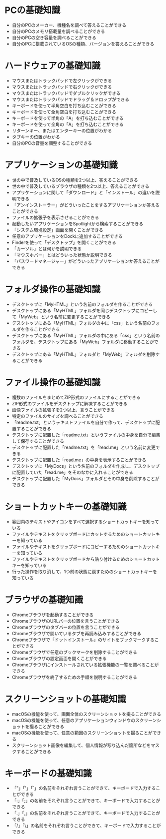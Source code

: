 # PCの基礎知識

- 自分のPCのメーカー、機種名を調べて答えることができる
- 自分のPCのメモリ搭載量を調べることができる
- 自分のPCの空き容量を調べることができる
- 自分のPCに搭載されているOSの種類、バージョンを答えることができる

# ハードウェアの基礎知識

- マウスまたはトラックパッドで左クリックができる
- マウスまたはトラックパッドで右クリックができる
- マウスまたはトラックパッドでダブルクリックができる
- マウスまたはトラックパッドでドラッグ＆ドロップができる
- キーボードを使って半角空白を打ち込むことができる
- キーボードを使って全角空白を打ち込むことができる
- キーボードを使って半角の「A」を打ち込むことができる
- キーボードを使って全角の「A」を打ち込むことができる
- リターンキー、またはエンターキーの位置がわかる
- タブキーの位置がわかる
- 自分のPCの音量を調整することができる

# アプリケーションの基礎知識

- 世の中で普及しているOSの種類を2つ以上、答えることができる
- 世の中で普及しているブラウザの種類を2つ以上、答えることができる
- アプリケーションに関して「ダウンロード」と「インストール」の違いを説明できる
- 「アンインストーラー」がどういったことをするアプリケーションか答えることができる
- ファイルの拡張子を表示させることができる
- 起動したいアプリケーションをSpotlightから検索することができる
- 「システム環境設定」画面を開くことができる
- 任意のアプリケーションをDockに追加することができる
- Finderを使って「デスクトップ」を開くことができる
- 「カーソル」とは何かを説明できる
- 「マウスホバー」とはどういった状態か説明できる
- 「パスワードマネージャー」がどういったアプリケーションか答えることができる

# フォルダ操作の基礎知識

- デスクトップに「MyHTML」という名前のフォルダを作ることができる
- デスクトップにある「MyHTML」フォルダを同じデスクトップにコピーして「MyWeb」という名前に変更することができる
- デスクトップにある「MyHTML」フォルダの中に「css」という名前のフォルダを作ることができる
- デスクトップにある「MyHTML」フォルダの中にある「css」という名前のフォルダを、デスクトップにある「MyWeb」フォルダに移動することができる
- デスクトップにある「MyHTML」フォルダと「MyWeb」フォルダを削除することができる

# ファイル操作の基礎知識

- 複数のファイルをまとめてZIP形式のファイルにすることができる
- ZIP形式のファイルをデスクトップに解凍することができる
- 画像ファイルの拡張子を2つ以上、言うことができる
- 特定のファイルのサイズを調べることができる
- 「readme.txt」というテキストファイルを自分で作って、デスクトップに配置することができる
- デスクトップに配置した「readme.txt」というファイルの中身を自分で編集して保存することができる
- デスクトップに配置した「readme.txt」を「read.me」という名前に変更できる
- デスクトップに配置した「read.me」の中身を表示することができる
- デスクトップに「MyDocs」という名前のフォルダを作成し、デスクトップに配置していた「read.me」をそのなかに入れることができる
- デスクトップに配置した「MyDocs」フォルダとその中身を削除することができる

# ショートカットキーの基礎知識

- 範囲内のテキストやアイコンをすべて選択するショートカットキーを知っている
- ファイルやテキストをクリップボードにカットするためのショートカットキーを知っている
- ファイルやテキストをクリップボードにコピーするためのショートカットキーを知っている
- ファイルやテキストをクリップボードから貼り付けるためのショートカットキーを知っている
- 行った操作を取り消して、1つ前の状態に戻すためのショートカットキーを知っている

# ブラウザの基礎知識

- Chromeブラウザを起動することができる
- ChromeブラウザのURLバーの位置を言うことができる
- Chromeブラウザのタブバーの位置を言うことができる
- Chromeブラウザで開いているタブを再読み込みすることができる
- Chromeブラウザで「ドットインストール」のサイトをブックマークすることができる
- Chromeブラウザで任意のブックマークを削除することができる
- Chromeブラウザの設定画面を開くことができる
- Chromeブラウザにインストールされている拡張機能の一覧を調べることができる
- Chromeブラウザを終了するための手順を説明することができる

# スクリーンショットの基礎知識

- macOSの機能を使って、画面全体のスクリーンショットを撮ることができる
- macOSの機能を使って、任意のアプリケーションウィンドウのスクリーンショットを撮ることができる
- macOSの機能を使って、任意の範囲のスクリーンショットを撮ることができる
- スクリーンショット画像を編集して、個人情報が写り込んだ箇所などをマスクすることができる

# キーボードの基礎知識

- 「"」「'」「`」の名前をそれぞれ言うことができて、キーボードで入力することができる
- 「:」「;」の名前をそれぞれ言うことができて、キーボードで入力することができる
- 「.」「,」の名前をそれぞれ言うことができて、キーボードで入力することができる
- 「/」「\」の名前をそれぞれ言うことができて、キーボードで入力することができる

